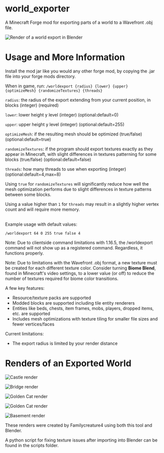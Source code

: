 # world_exporter
A Minecraft Forge mod for exporting parts of a world to a Wavefront .obj file.

![Render of a world export in Blender](../assets/images/atm3-orthographic.png?raw=true)

# Usage and More Information

Install the mod jar like you would any other forge mod, by copying the .jar file into your forge mods directory. 

When in game, run: `/worldexport {radius} {lower} {upper} {optimizeMesh} {randomizeTextures} {threads}`

`radius`: the radius of the export extending from your current position, in blocks (integer) (required)

`lower`: lower height y level (integer) (optional:default=0)

`upper`: upper height y level (integer) (optional:default=255)

`optimizeMesh`: if the resulting mesh should be optimized (true/false) (optional:default=true)

`randomizeTextures`: if the program should export textures exactly as they appear in Minecraft, with slight differences in textures patterning for some blocks (true/false) (optional:default=false)

`threads`: how many threads to use when exporting (integer) (optional:default=4,max=8)

Using `true` for `randomizeTextures` will significantly reduce how well the mesh optimization performs due to slight differences in texture patterns between some blocks.

Using a value higher than `1` for `threads` may result in a slightly higher vertex count and will require more memory.

<br />
Example usage with default values:

`/worldexport 64 0 255 true false 4`

Note: Due to clientside command limitations with 1.16.5, the /worldexport command will not show up as a registered command. Regardless, it functions properly.

Note: Due to limitations with the Wavefront .obj format, a new texture must be created for each different texture color. Consider turning **Biome Blend**, found 
in Minecraft's video settings, to a lower value (or off) to reduce the number of textures required for biome color transitions.

A few key features:
* Resource/texture packs are supported
* Modded blocks are supported including tile entity renderers
* Entities like beds, chests, item frames, mobs, players, dropped items, etc. are supported
* Includes mesh optimizations with texture tiling for smaller file sizes and fewer vertices/faces

Current limitations:
* The export radius is limited by your render distance

# Renders of an Exported World

![Castle render](../assets/images/castle.png?raw=true)

![Bridge render](../assets/images/bridge.png?raw=true)

![Golden Cat render](../assets/images/golden-cat.png?raw=true)

![Golden Cat render](../assets/images/golden-cat2.png?raw=true)

![Basement render](../assets/images/bath-basement.png?raw=true)

These renders were created by Familycreature4 using both this tool and Blender.

A python script for fixing texture issues after importing into Blender can be found in the scripts folder.
